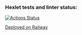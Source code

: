 ### Hexlet tests and linter status:

[![Actions Status](https://github.com/Mayamee/js-react-developer-project-12/workflows/hexlet-check/badge.svg)](https://github.com/Mayamee/js-react-developer-project-12/actions)

[Deployed on Railway](https://js-react-developer-project-12-production-8d60.up.railway.app)

